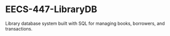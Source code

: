 # EECS-447-LibraryDB
Library database system built with SQL for managing books, borrowers, and transactions.
